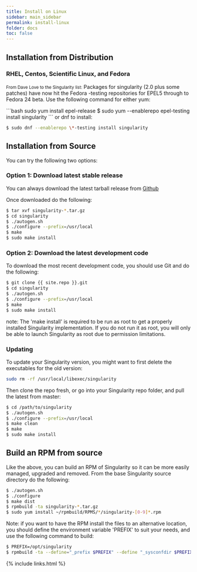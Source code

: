 ```yaml
---
title: Install on Linux
sidebar: main_sidebar
permalink: install-linux
folder: docs
toc: false
---
```


## Installation from Distribution

### RHEL, Centos, Scientific Linux, and Fedora
<p><small>From Dave Love to the Singularity list:</small> 
Packages for singularity (2.0 plus some patches) have now hit the Fedora -testing repositories for EPEL5 through to Fedora 24 beta. Use the following command for either yum:
</p>
```bash
sudo yum install epel-release
$ sudo yum --enablerepo epel-testing install singularity
```
or dnf to install:

```bash
$ sudo dnf --enablerepo \*-testing install singularity
```

## Installation from Source

You can try the following two options:

### Option 1: Download latest stable release
You can always download the latest tarball release from <a href="{{ site.repo }}/releases" target="_blank">Github</a>

Once downloaded do the following:

```bash
$ tar xvf singularity-*.tar.gz
$ cd singularity
$ ./autogen.sh
$ ./configure --prefix=/usr/local
$ make
$ sudo make install
```

### Option 2: Download the latest development code
To download the most recent development code, you should use Git and do the following:

```bash
$ git clone {{ site.repo }}.git
$ cd singularity
$ ./autogen.sh
$ ./configure --prefix=/usr/local
$ make
$ sudo make install
```

note: The 'make install' is required to be run as root to get a properly installed Singularity implementation. If you do not run it as root, you will only be able to launch Singularity as root due to permission limitations.

### Updating

To update your Singularity version, you might want to first delete the executables for the old version:

```bash
sudo rm -rf /usr/local/libexec/singularity
```
Then clone the repo fresh, or go into your Singularity repo folder, and pull the latest from master:

```bash
$ cd /path/to/singularity
$ ./autogen.sh
$ ./configure --prefix=/usr/local
$ make clean
$ make
$ sudo make install
```

## Build an RPM from source
Like the above, you can build an RPM of Singularity so it can be more easily managed, upgraded and removed. From the base Singularity source directory do the following:

```bash
$ ./autogen.sh
$ ./configure
$ make dist
$ rpmbuild -ta singularity-*.tar.gz
$ sudo yum install ~/rpmbuild/RPMS/*/singularity-[0-9]*.rpm
```

Note: if you want to have the RPM install the files to an alternative location, you should define the environment variable 'PREFIX' to suit your needs, and use the following command to build:

```bash
$ PREFIX=/opt/singularity
$ rpmbuild -ta --define="_prefix $PREFIX" --define "_sysconfdir $PREFIX/etc" --define "_defaultdocdir $PREFIX/share" singularity-*.tar.gz
```

{% include links.html %}
